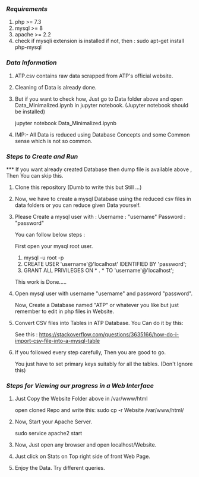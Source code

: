 ### _Requirements_
1. php >= 7.3
2. mysql >= 8
3. apache >= 2.2
4. check if mysqli extension is installed
   if not, then :  sudo apt-get install php-mysql



### _Data Information_

1. ATP.csv contains raw data scrapped from ATP's official website.

2. Cleaning of Data is already done.

3. But if you want to check how, Just go to Data folder above and open Data_Minimalized.ipynb in jupyter notebook.
   (Jupyter notebook should be installed)

   jupyter notebook Data_Minimalized.ipynb

4. IMP:-  All Data is reduced using Database Concepts and some Common sense which is not so common.




### _Steps to Create and Run_   

*** If you want already created Database then dump file is available above , Then You can skip this.

1. Clone this repository (Dumb to write this but Still ...)
2. Now, we have to create a mysql Database using the reduced csv files in data folders or you can reduce given Data yourself.
3. Please Create a mysql user with : 
   Username : "username"
   Password : "password"
   
   You can follow below steps : 
   
   First open your mysql root user. 
   
   1. mysql -u root -p
   2. CREATE USER 'username'@'localhost' IDENTIFIED BY 'password';
   3. GRANT ALL PRIVILEGES ON * . * TO 'username'@'localhost';
   
   This work is Done.....
   
4. Open mysql user with username "username" and password "password".
   
   Now, Create a Database named "ATP" or whatever you like but just remember to edit in php files in Website.

5. Convert CSV files into Tables in ATP Database.
   You Can do it by this:
  
   See this : https://stackoverflow.com/questions/3635166/how-do-i-import-csv-file-into-a-mysql-table
  
6. If you followed every step carefully, Then you are good to go.

   You just have to set primary keys suitably for all the tables. (Don't Ignore this)
   
   

### _Steps for Viewing our progress in a Web Interface_

1. Just Copy the Website Folder above in /var/www/html
    
   open cloned Repo and write this:
   sudo cp -r Website /var/www/html/
 
 
2. Now, Start your Apache Server.
  
   sudo service apache2 start
   
   
3. Now, Just open any browser and open localhost/Website.

4. Just click on Stats on Top right side of front Web Page.

5. Enjoy the Data. Try different queries.
  


